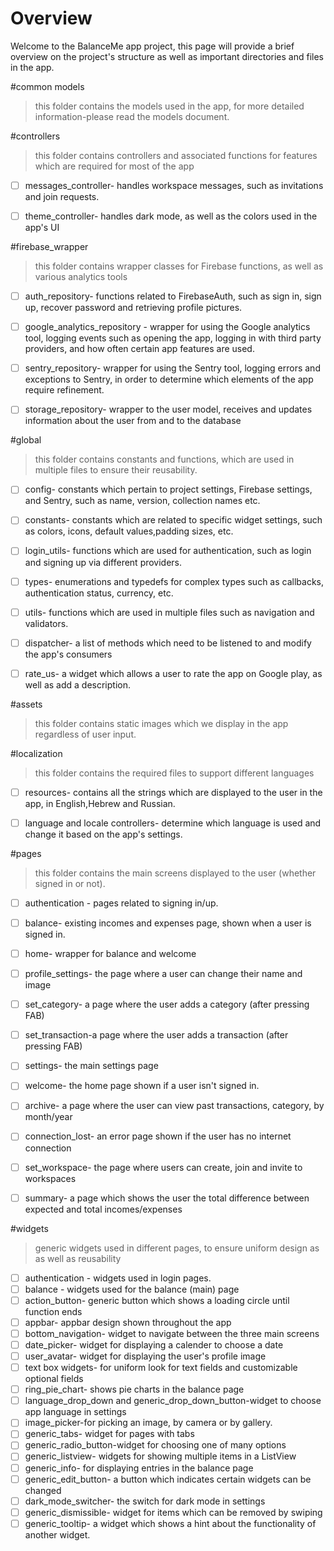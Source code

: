 
# Overview
 

Welcome to the BalanceMe app project,
this page will provide a brief overview on
the project's structure as well as
important directories and files in the app.


#common models


> this folder contains the models used in the app,
> for more detailed information-please read the models document.


#controllers


> this folder contains controllers and associated functions
> for features which are required for most of the app
* [ ] messages_controller- handles workspace messages, such as invitations and join requests.
* [ ] theme_controller- handles dark mode, as well as the colors used in the app's UI


#firebase_wrapper


> this folder contains wrapper classes 
> for Firebase functions,
> as well as various analytics tools
* [ ] auth_repository- functions related to FirebaseAuth, such as sign in, sign up,
   recover password and retrieving profile pictures.
* [ ] google_analytics_repository - wrapper for using the Google analytics tool,
  logging events such as opening the app, logging in with third party providers, 
  and how often certain app features are used.
* [ ] sentry_repository- wrapper for using the Sentry tool,
logging errors and exceptions to Sentry,
in order to determine which elements of the app require refinement.
* [ ] storage_repository- wrapper to the user model, receives and updates 
  information about the user from and to the database
  

#global


> this folder contains constants and
> functions, which are used in multiple files
> to ensure their reusability.
* [ ] config- constants which pertain to project settings, 
  Firebase settings, and Sentry, such as name, version, collection names etc.
* [ ] constants- constants which are related to specific widget settings,
such as colors, icons, default values,padding sizes, etc.
* [ ] login_utils- functions which are used for authentication, such as login and signing up via different providers.
* [ ] types- enumerations and typedefs for complex types such as callbacks, authentication status, currency, etc.
* [ ] utils- functions which are used in multiple files such as navigation and validators.
* [ ] dispatcher- a list of methods which need to be listened to and modify the app's consumers
* [ ] rate_us- a widget which allows a user to rate the app on Google play, as well as add a description.


#assets


> this folder contains static images
> which we display in the app
> regardless of user input.


#localization


> this folder contains the required
> files to support different languages
* [ ] resources- contains all the strings which are displayed to the user in the app, in English,Hebrew and Russian.
* [ ] language and locale controllers- determine which language is used and change it based on the app's settings.


#pages


> this folder contains the main screens
> displayed to the user (whether signed in or not).
* [ ] authentication - pages related to signing in/up.
* [ ] balance- existing incomes and expenses page, shown when a user is signed in.
* [ ] home- wrapper for balance and welcome
* [ ] profile_settings- the page where a user can change their name and image
* [ ] set_category- a page where the user adds a category (after pressing FAB)
* [ ] set_transaction-a page where the user adds a transaction (after pressing FAB)
* [ ] settings- the main settings page
* [ ] welcome- the home page shown if a user isn't signed in.
* [ ] archive- a page where the user can view past transactions, category, by month/year
* [ ] connection_lost- an error page shown if the user has no internet connection
* [ ] set_workspace- the page where users can create, join and invite to workspaces
* [ ] summary- a page which shows the user the total difference between expected and total incomes/expenses


#widgets


> generic widgets used
> in different pages, to ensure uniform design as
> as well as reusability
* [ ] authentication - widgets used in login pages.
* [ ] balance - widgets used for the balance (main) page
* [ ] action_button- generic button which shows a loading circle until function ends
* [ ]  appbar- appbar design shown throughout the app
* [ ] bottom_navigation- widget to navigate between the three main screens
* [ ] date_picker- widget for displaying a calender to choose a date
* [ ] user_avatar- widget for displaying the user's profile image
* [ ] text box widgets- for uniform look for text fields and customizable optional fields
* [ ] ring_pie_chart- shows pie charts in the balance page
* [ ]  language_drop_down and generic_drop_down_button-widget to choose app language in settings
* [ ]  image_picker-for picking an image, by camera or by gallery.
* [ ]  generic_tabs- widget for pages with tabs
* [ ]  generic_radio_button-widget for choosing one of many options
* [ ]  generic_listview- widgets for showing multiple items in a ListView
* [ ] generic_info- for displaying entries in the balance page
* [ ]  generic_edit_button- a button which indicates certain widgets can be changed
* [ ] dark_mode_switcher- the switch for dark mode in settings
* [ ] generic_dismissible- widget for items which can be removed by swiping
* [ ] generic_tooltip- a widget which shows a hint about the functionality of another widget.
